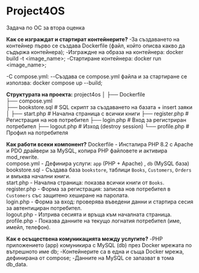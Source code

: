 # Project4OS
Задача по ОС за втора оценка

**Как се изграждат и стартират контейнерите?**
-За създаването на контейнер първо се създава Dockerfile (файл, който описва какво да съдържа контейнера);
-Изграждне на образа на контейнера: docker build -t <image_name>;
-Стартиране контейнера: docker run <image_name>;

-С compose.yml: 
  --Създава се compose.yml файла и за стартиране се използва: docker compose up --build;


**Структурата на проекта:**
project4os
│
├── Dockerfile               
├── compose.yml      
├── bookstore.sql                # SQL скрипт за създаването на базата + insert заяки
│
├── start.php                # Начална страница с всички книги
├── register.php             # Регистрация на нов потребител
├── login.php                # Вход за регистриран потребител
├── logout.php               # Изход (destroy session)
└── profile.php              # Профил на потребителя


**Как работи всеки компонент?**
Dockerfile         - Инсталира PHP 8.2 с Apache и PDO драйвери за MySQL, копира PHP файловете и активира mod\_rewrite.             
compose.yml        - Дефинира услуги: `app` (PHP + Apache) , `db` (MySQL база)
bookstore.sql      - Създава база `bookstore`, таблици `Books`, `Customers`, `Orders` и вмъква начални книги.                     
start.php          - Начална страница: показва всички книги от `Books`.                                                            
register.php       - Форма за регистрация: записва нов потребител в `Customers` със защитено хеширане на паролата.                 
login.php          - Форма за вход: проверява въведени данни и стартира сесия за автентициран потребител.                         
logout.php         - Изтрива сесията и връща към началната страница.                                                               
profile.php        - Показва данните на текущо логнатия потребител (име, имейл, телефон).     


**Как е осъществена комуникацията между услугите?**
-PHP приложението (app) комуникира с MySQL (db) през Docker мрежата по вътрешното име db;
-Контейнерите са в една и съща Docker мрежа, дефинирана от compose;
-Данните на MySQL се запазват в тома db_data.
